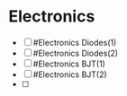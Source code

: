 
# Electronics
- [ ] #Electronics Diodes(1)
- [ ] #Electronics Diodes(2)
- [ ] #Electronics BJT(1)
- [ ] #Electronics BJT(2)
- [ ] 